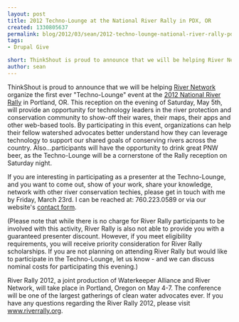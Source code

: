 ```yaml
---
layout: post
title: 2012 Techno-Lounge at the National River Rally in PDX, OR
created: 1330805637
permalink: blog/2012/03/sean/2012-techno-lounge-national-river-rally-pdx-or
tags:
- Drupal Give

short: ThinkShout is proud to announce that we will be helping River Network organize the first ever "Techno-Lounge" event at the 2012 National River Rally in Portland, OR. This reception on the evening of Saturday, May 5th, will provide an opportunity for technology leaders in the river protection and conservation community to show-off their wares, their maps, their apps and other web-based tools. By participating in this event, organizations can help their fellow watershed advocates better understand how they can leverage technology to support our shared goals of conserving rivers across the country. Also...participants will have the opportunity to drink great PNW beer, as the Techno-Lounge will be a cornerstone of the Rally reception on Saturday night.
author: sean
---
```

ThinkShout is proud to announce that we will be helping [River Network](http://rivernetwork.org) organize the first ever "Techno-Lounge" event at the [2012 National River Rally](http://rivernetwork.org/rally) in Portland, OR. This reception on the evening of Saturday, May 5th, will provide an opportunity for technology leaders in the river protection and conservation community to show-off their wares, their maps, their apps and other web-based tools. By participating in this event, organizations can help their fellow watershed advocates better understand how they can leverage technology to support our shared goals of conserving rivers across the country. Also...participants will have the opportunity to drink great PNW beer, as the Techno-Lounge will be a cornerstone of the Rally reception on Saturday night.

If you are interesting in participating as a presenter at the Techno-Lounge, and you want to come out, show of your work, share your knowledge, network with other river conservation techies, please get in touch with me by Friday, March 23rd. I can be reached at: 760.223.0589 or via our website's [contact form](http://thinkshout.com/contact).

(Please note that while there is no charge for River Rally participants to be involved with this activity, River Rally is also not able to provide you with a guaranteed presenter discount. However, if you meet eligibility requirements, you will receive priority consideration for River Rally scholarships. If you are not planning on attending River Rally but would like to participate in the Techno-Lounge, let us know - and we can discuss nominal costs for participating this evening.)
 
River Rally 2012, a joint production of Waterkeeper Alliance and River Network, will take place in Portland, Oregon on May 4-7. The conference will be one of the largest gatherings of clean water advocates ever.  If you have any questions regarding the River Rally 2012, please visit www.riverrally.org.
